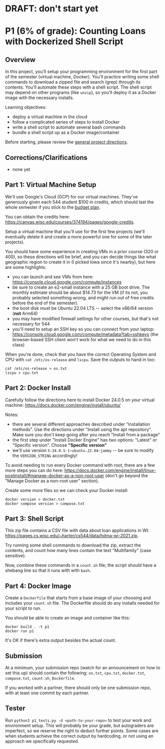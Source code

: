 # DRAFT: don't start yet

# P1 (6% of grade): Counting Loans with Dockerized Shell Script

## Overview

In this project, you'll setup your programming environment for the
first part of the semester (virtual machine, Docker).  You'll practice
writing some shell commands to download a zipped file and search
(grep) through its contents.  You'll automate these steps with a shell
script.  The shell script may depend on other programs (like `unzip`),
so you'll deploy it as a Docker image with the necessary installs.

Learning objectives:
* deploy a virtual machine in the cloud
* follow a complicated series of steps to install Docker
* write a shell script to automate several bash commands
* bundle a shell script up as a Docker image/container

Before starting, please review the [general project directions](../projects.md).

## Corrections/Clarifications

* none yet

## Part 1: Virtual Machine Setup

We'll use Google's Cloud (GCP) for our virtual machines.  They've
generously given each 544 student $100 in credits, which should last
the whole semester if you stick to the [budget
plan](https://github.com/cs544-wisc/f23/blob/main/projects.md#compute-setup).

You can obtain the credits here: https://canvas.wisc.edu/courses/374194/pages/google-credits.

Setup a virtual machine that you'll use for the first few projects
(we'll eventually delete it and create a more powerful one for some of
the later projects).

You should have some experience in creating VMs in a prior course (320
or 400), so these directions will be brief, and you can decide things
like what geographic region to create it in (I picked Iowa since it's
nearby), but here are some highlights:

* you can launch and see VMs from here: https://console.cloud.google.com/compute/instances
* be sure to create an e2-small instance with a 25 GB boot drive.  The monthly estimate should be about $14.73 for the VM (if its not, you probably selected something wrong, and might run out of free credits before the end of the semester).
* the boot disk must be Ubuntu 22.04 LTS -- select the x86/64 version (**not** Arm64)
* you may have modified firewall settings for other courses, but that's not necessary for 544
* you'll need to setup an SSH key so you can connect from your laptop: https://console.cloud.google.com/compute/metadata?tab=sshkeys (the browser-based SSH client won't work for what we need to do in this class)

When you're done, check that you have the correct Operating System and
CPU with `cat /etc/os-release` and `lscpu`.  Save the outputs to hand in too:

```
cat /etc/os-release > os.txt
lscpu > cpu.txt
```

## Part 2: Docker Install

Carefully follow the directions here to install Docker 24.0.5 on your virtual machine: https://docs.docker.com/engine/install/ubuntu/

Notes:
* there are several different approaches described under "Installation methods".  Use the directions under "Install using the apt repository".  Make sure you don't keep going after you reach "Install from a package"
* the first step under "Install Docker Engine" has two options: "Latest" or "Specific version".  Choose **"Specific version"**
* we'll use version `5:24.0.5-1~ubuntu.22.04~jammy` -- be sure to modify the `VERSION_STRING` accordingly!

To avoid needing to run every Docker command with root, there are a
few more steps you can do here:
https://docs.docker.com/engine/install/linux-postinstall/#manage-docker-as-a-non-root-user
(don't go beyond the "Manage Docker as a non-root user" section).

Create some more files so we can check your Docker install:

```
docker version > docker.txt
docker compose version > compose.txt
```

## Part 3: Shell Script

This zip file contains a CSV file with data about loan applications in
WI: https://pages.cs.wisc.edu/~harter/cs544/data/hdma-wi-2021.zip.

Try running some shell commands to download the zip, extract the
contents, and count how many lines contain the text "Multifamily" (case sensitive).

Now, combine these commands in a `count.sh` file; the script should
have a shebang line so that it runs with with `bash`.

## Part 4: Docker Image

Create a `Dockerfile` that starts from a base image of your choosing
and includes your `count.sh` file.  The Dockerfile should do any
installs needed for your script to run.

You should be able to create an image and container like this:

```
docker build . -t p1
docker run p1
```

It's OK if there's extra output besides the actual count.

## Submission

At a minimum, your submission repo (watch for an announcement on how
to set this up) should contain the following: `os.txt`, `cpu.txt`,
`docker.txt`, `compose.txt`, `count.sh`, `Dockerfile`.

If you worked with a partner, there should only be one submission
repo, with at least one commit by each partner.

## Tester

Run `python3 p1_tests.py -d <path-to-your-repo>` to test your work and environment setup.
This will probably be your grade, but autograders are imperfect, so we
reserve the right to deduct further points.  Some cases are when
students achieve the correct output by hardcoding, or not using an
approach we specifically requested.
